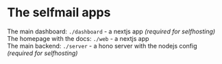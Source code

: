 # The selfmail apps

The main dashboard: `./dashboard` - a nextjs app *(required for selfhosting)* <br>
The homepage with the docs: `./web` - a nextjs app <br>
The main backend: `./server` - a hono server with the nodejs config *(required for selfhosting)*